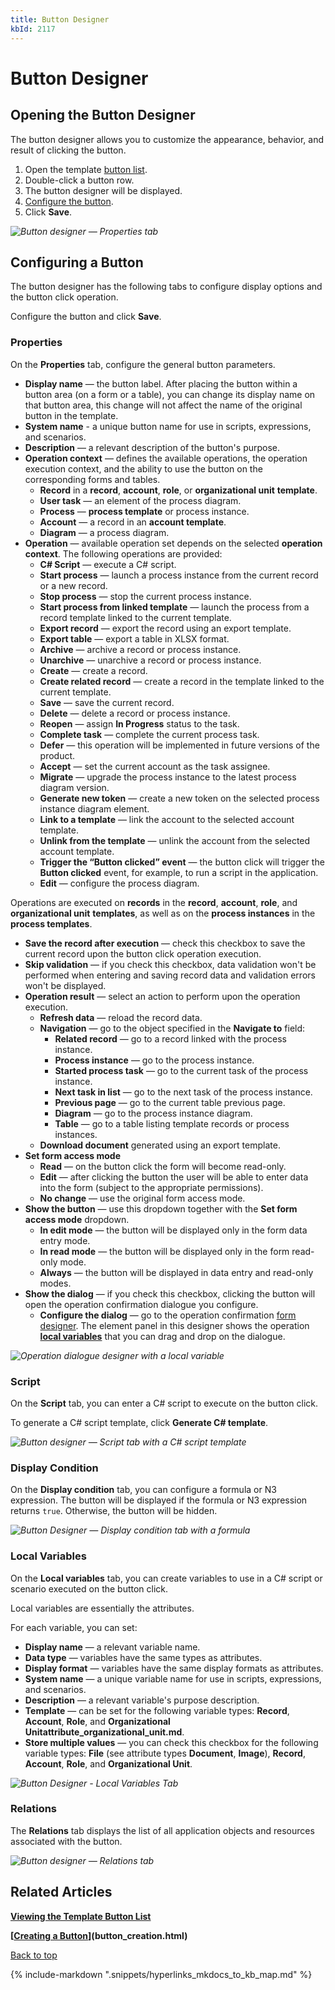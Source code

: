 ```yaml
---
title: Button Designer
kbId: 2117
---
```



# Button Designer

## Opening the Button Designer

The button designer allows you to customize the appearance, behavior, and result of clicking the button.

1. Open the template [button list](https://kb.cmwlab.com/article.php?id=2118).
2. Double-click a button row.
3. The button designer will be displayed.
4. [Configure the button](#mcetoc_1gk32u0ai2).
5. Click **Save**.

_![Button designer — Properties tab](https://kb.cmwlab.com/assets/button_designer.png)_

## Configuring a Button

The button designer has the following tabs to configure display options and the button click operation.

Configure the button and click **Save**.

### Properties

On the **Properties** tab, configure the general button parameters.

- **Display name** — the button label. After placing the button within a button area (on a form or a table), you can change its display name on that button area, this change will not affect the name of the original button in the template.
- **System name** - a unique button name for use in scripts, expressions, and scenarios.
- **Description** — a relevant description of the button's purpose.
- **Operation context** — defines the available operations, the operation execution context, and the ability to use the button on the corresponding forms and tables.
  - **Record** in a **record**, **account**, **role**, or **organizational unit** **template**.
  - **User task** — an element of the process diagram.
  - **Process** — **process template** or process instance.
  - **Account** — a record in an **account template**.
  - **Diagram** — a process diagram.
- **Operation** — available operation set depends on the selected **operation context**. The following operations are provided:
  - **C# Script** — execute a C# script.
  - **Start process** — launch a process instance from the current record or a new record.
  - **Stop process** — stop the current process instance.
  - **Start process from linked template** — launch the process from a record template linked to the current template.
  - **Export record** — export the record using an export template.
  - **Export table** — export a table in XLSX format.
  - **Archive** — archive a record or process instance.
  - **Unarchive** — unarchive a record or process instance.
  - **Create** — create a record.
  - **Create related record** — create a record in the template linked to the current template.
  - **Save** — save the current record.
  - **Delete** — delete a record or process instance.
  - **Reopen** — assign **In Progress** status to the task.
  - **Complete task** — complete the current process task.
  - **Defer** — this operation will be implemented in future versions of the product.
  - **Accept** — set the current account as the task assignee.
  - **Migrate** — upgrade the process instance to the latest process diagram version.
  - **Generate new token** — create a new token on the selected process instance diagram element.
  - **Link to a template** — link the account to the selected account template.
  - **Unlink from the template** — unlink the account from the selected account template.
  - **Trigger the “Button clicked” event** — the button click will trigger the **Button clicked** event, for example, to run a script in the application.
  - **Edit** — configure the process diagram.

Operations are executed on **records** in the **record**, **account**, **role**, and **organizational unit** **templates**, as well as on the **process instances** in the **process templates**.

- **Save the record after execution** — check this checkbox to save the current record upon the button click operation execution.
- **Skip validation** — if you check this checkbox, data validation won't be performed when entering and saving record data and validation errors won't be displayed.
- **Operation result** — select an action to perform upon the operation execution.
  - **Refresh data** — reload the record data.
  - **Navigation** — go to the object specified in the **Navigate to** field:
    - **Related record** — go to a record linked with the process instance.
    - **Process instance** — go to the process instance.
    - **Started process task** — go to the current task of the process instance.
    - **Next task in list** — go to the next task of the process instance.
    - **Previous page** — go to the current table previous page.
    - **Diagram** — go to the process instance diagram.
    - **Table** — go to a table listing template records or process instances.
  - **Download document** generated using an export template.
- **Set form access mode**
  - **Read** — on the button click the form will become read-only.
  - **Edit** — after clicking the button the user will be able to enter data into the form (subject to the appropriate permissions).
  - **No change** — use the original form access mode.
- **Show the button** — use this dropdown together with the **Set form access mode** dropdown.
  - **In edit mode** — the button will be displayed only in the form data entry mode.
  - **In read mode** — the button will be displayed only in the form read-only mode.
  - **Always** — the button will be displayed in data entry and read-only modes.
- **Show the dialog** — if you check this checkbox, clicking the button will open the operation confirmation dialogue you configure.
  - **Configure the dialog** — go to the operation confirmation [form designer](../forms/form_designer.html#form-designer). The element panel in this designer shows the operation **[local variables](#local-variables)** that you can drag and drop on the dialogue.

_![Operation dialogue designer with a local variable](https://kb.cmwlab.com/assets/button_designer_dialogue_designer.png)_

### Script

On the **Script** tab, you can enter a C# script to execute on the button click.

To generate a C# script template, click **Generate C# template**.

_![Button designer — Script tab with a C# script template](https://kb.cmwlab.com/assets/button_designer_script.png)_

### Display Condition

On the **Display condition** tab, you can configure a formula or N3 expression. The button will be displayed if the formula or N3 expression returns `true`. Otherwise, the button will be hidden.

_![Button Designer — Display condition tab with a formula](https://kb.cmwlab.com/assets/button_designer_display_condition.png)_

### Local Variables

On the **Local variables** tab, you can create variables to use in a C# script or scenario executed on the button click.

Local variables are essentially the attributes.

For each variable, you can set:

- **Display name** — a relevant variable name.
- **Data type** — variables have the same types as attributes.
- **Display format** — variables have the same display formats as attributes.
- **System name** — a unique variable name for use in scripts, expressions, and scenarios.
- **Description** — a relevant variable's purpose description.
- **Template** — can be set for the following variable types: **Record**, **Account**, **Role**, and **Organizational Unitattribute\_organizational\_unit.md**.
- **Store multiple values** — you can check this checkbox for the following variable types: **File** (see attribute types **Document**, **Image**), **Record**, **Account**, **Role**, and **Organizational Unit**.

_![Button Designer - Local Variables Tab](https://kb.cmwlab.com/assets/button_designer_local_variables.png)_

### Relations

The **Relations** tab displays the list of all application objects and resources associated with the button.

_![Button designer — Relations tab](https://kb.cmwlab.com/assets/button_designer_relations.png)_

## Related Articles

**[Viewing the Template Button List](https://kb.comindware.ru/article.php?id=2118)**

**[[Creating a Button](https://kb.comindware.ru/article.php?id=2116)](button_creation.html)**

 [Back to top](#)

{% include-markdown ".snippets/hyperlinks_mkdocs_to_kb_map.md" %}
